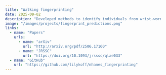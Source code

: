 ```yaml
---
title: "Walking fingerprinting"
date: 2025-09-02
description: "Developed methods to identify individuals from wrist-worn accelerometry"
image: "/images/projects/fingerprint_predictions.png"
links:
  - name: "Papers"
    urls:
      - name: "arXiv"
        url: "http://arxiv.org/pdf/2506.17160"
      - name: "JRSSC"
        url: "https://doi.org/10.1093/jrsssc/qlae033"
  - name: "GitHub"
    url: "https://github.com/lilykoff/nhanes_fingerprinting"
---
```

